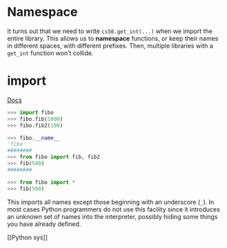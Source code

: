 # Namespace
It turns out that we need to write `cs50.get_int(...)` when we import the entire library. This allows us to **namespace** functions, or keep their names in different spaces, with different prefixes. Then, multiple libraries with a `get_int` function won’t collide.

# import
[Docs](https://docs.python.org/3/tutorial/modules.html)
```python
>>> import fibo
>>> fibo.fib(1000)
>>> fibo.fib2(100)

>>> fibo.__name__
'fibo'
########
>>> from fibo import fib, fib2
>>> fib(500)
########

>>> from fibo import *
>>> fib(500)
```
This imports all names except those beginning with an underscore (`_`). In most cases Python programmers do not use this facility since it introduces an unknown set of names into the interpreter, possibly hiding some things you have already defined.

[[Python sys]]